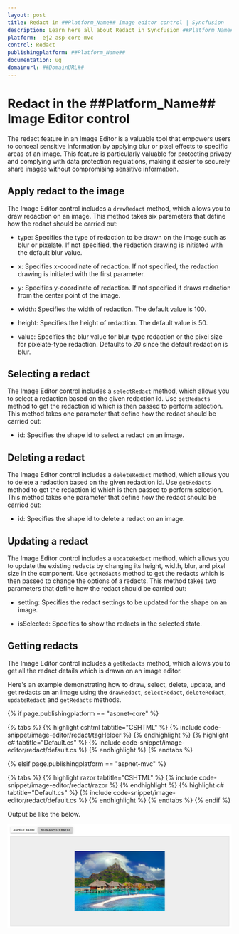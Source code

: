 ```yaml
---
layout: post
title: Redact in ##Platform_Name## Image editor control | Syncfusion
description: Learn here all about Redact in Syncfusion ##Platform_Name## Image editor control of Syncfusion Essential JS 2 and more.
platform:  ej2-asp-core-mvc
control: Redact 
publishingplatform: ##Platform_Name##
documentation: ug
domainurl: ##DomainURL##
---
```


# Redact in the ##Platform_Name## Image Editor control

The redact feature in an Image Editor is a valuable tool that empowers users to conceal sensitive information by applying blur or pixel effects to specific areas of an image. This feature is particularly valuable for protecting privacy and complying with data protection regulations, making it easier to securely share images without compromising sensitive information.

## Apply redact to the image

The Image Editor control includes a `drawRedact` method, which allows you to draw redaction on an image. This method takes six parameters that define how the redact should be carried out:

* type: Specifies the type of redaction to be drawn on the image such as blur or pixelate. If not specified, the redaction drawing is initiated with the default blur value.

* x: Specifies x-coordinate of redaction. If not specified, the redaction drawing is initiated with the first parameter.

* y: Specifies y-coordinate of redaction. If not specified it draws redaction from the center point of the image.

* width: Specifies the width of redaction. The default value is 100.

* height: Specifies the height of redaction. The default value is 50.

* value: Specifies the blur value for blur-type redaction or the pixel size for pixelate-type redaction. Defaults to 20 since the default redaction is blur.

## Selecting a redact

The Image Editor control includes a `selectRedact` method, which allows you to select a redaction based on the given redaction id. Use `getRedacts` method to get the redaction id which is then passed to perform selection. This method takes one parameter that define how the redact should be carried out:

* id: Specifies the shape id to select a redact on an image.

## Deleting a redact

The Image Editor control includes a `deleteRedact` method, which allows you to delete a redaction based on the given redaction id. Use `getRedacts` method to get the redaction id which is then passed to perform selection. This method takes one parameter that define how the redact should be carried out:

* id: Specifies the shape id to delete a redact on an image.

## Updating a redact

The Image Editor control includes a `updateRedact` method, which allows you to update the existing redacts by changing its height, width, blur, and pixel size in the component. Use `getRedacts` method to get the redacts which is then passed to change the options of a redacts. This method takes two parameters that define how the redact should be carried out:

* setting: Specifies the redact settings to be updated for the shape on an image.

* isSelected: Specifies to show the redacts in the selected state.

## Getting redacts

The Image Editor control includes a `getRedacts` method, which allows you to get all the redact details which is drawn on an image editor.

Here's an example demonstrating how to draw, select, delete, update, and get redacts on an image using the `drawRedact`, `selectRedact`, `deleteRedact`, `updateRedact` and `getRedacts` methods.

{% if page.publishingplatform == "aspnet-core" %}

{% tabs %}
{% highlight cshtml tabtitle="CSHTML" %}
{% include code-snippet/image-editor/redact/tagHelper %}
{% endhighlight %}
{% highlight c# tabtitle="Default.cs" %}
{% include code-snippet/image-editor/redact/default.cs %}
{% endhighlight %}
{% endtabs %}

{% elsif page.publishingplatform == "aspnet-mvc" %}

{% tabs %}
{% highlight razor tabtitle="CSHTML" %}
{% include code-snippet/image-editor/redact/razor %}
{% endhighlight %}
{% highlight c# tabtitle="Default.cs" %}
{% include code-snippet/image-editor/redact/default.cs %}
{% endhighlight %}
{% endtabs %}
{% endif %}

Output be like the below.

![ImageEditor Sample](images/image-editor-resize.png)